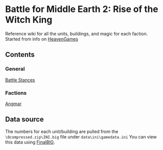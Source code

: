 # Battle for Middle Earth 2: Rise of the Witch King

Reference wiki for all the units, buildings, and magic for each faction. Started from info on [HeavenGames](https://bfme2.heavengames.com/factions)

## Contents

### General

[Battle Stances](/stances.md)

### Factions

[Angmar](/angmar.md)

## Data source

The numbers for each unit/building are pulled from the `\0compressed.zip\INI.big` file under `data\ini\gamedata.ini` You can view this data using [FinalBIG](https://wagnerma.de/yinger/showdownload.php?detail=1).